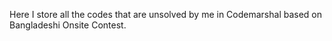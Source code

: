 Here I store all the codes that are unsolved by me in Codemarshal based on Bangladeshi Onsite Contest.

